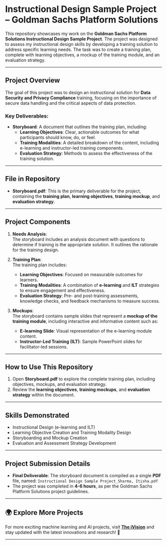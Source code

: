 # **Instructional Design Sample Project – Goldman Sachs Platform Solutions**

This repository showcases my work on the **Goldman Sachs Platform Solutions Instructional Design Sample Project**. The project was designed to assess my instructional design skills by developing a training solution to address specific learning needs. The task was to create a training plan, complete with learning objectives, a mockup of the training module, and an evaluation strategy.

---

## **Project Overview**
The goal of this project was to design an instructional solution for **Data Security and Privacy Compliance** training, focusing on the importance of secure data handling and the critical aspects of data protection.

### **Key Deliverables:**
- **Storyboard**: A document that outlines the training plan, including:
  - **Learning Objectives**: Clear, actionable outcomes for what participants should know, do, or feel.
  - **Training Modalities**: A detailed breakdown of the content, including e-learning and instructor-led training components.
  - **Evaluation Strategy**: Methods to assess the effectiveness of the training solution.

---

## **File in Repository**
- **Storyboard.pdf**: This is the primary deliverable for the project, containing the **training plan**, **learning objectives**, **training mockup**, and **evaluation strategy**.

---

## **Project Components**
1. **Needs Analysis**:  
   The storyboard includes an analysis document with questions to determine if training is the appropriate solution. It outlines the rationale for the training design.

2. **Training Plan**:  
   The training plan includes:
   - **Learning Objectives**: Focused on measurable outcomes for learners.
   - **Training Modalities**: A combination of **e-learning** and **ILT** strategies to ensure engagement and effectiveness.
   - **Evaluation Strategy**: Pre- and post-training assessments, knowledge checks, and feedback mechanisms to measure success.

3. **Mockups**:  
   The storyboard contains sample slides that represent a **mockup of the training module**, including interactive and informative content such as:
   - **E-learning Slide**: Visual representation of the e-learning module content.
   - **Instructor-Led Training (ILT)**: Sample PowerPoint slides for facilitator-led sessions.

---

## **How to Use This Repository**
1. Open **Storyboard.pdf** to explore the complete training plan, including objectives, mockups, and evaluation strategy.
2. Review the **learning objectives**, **training mockups**, and **evaluation strategy** within the document.

---

## **Skills Demonstrated**
- Instructional Design (e-learning and ILT)
- Learning Objective Creation and Training Modality Design
- Storyboarding and Mockup Creation
- Evaluation and Assessment Strategy Development

---

## **Project Submission Details**
- **Final Deliverable**: The storyboard document is compiled as a single **PDF** file, named: `Instructional Design Sample Project_Sharma, Itisha.pdf`
- The project was completed in **4-6 hours**, as per the Goldman Sachs Platform Solutions project guidelines.

---

## 🌍 Explore More Projects  
For more exciting machine learning and AI projects, visit **[The iVision](https://theivision.wordpress.com/)** and stay updated with the latest innovations and research! 🚀  

---
